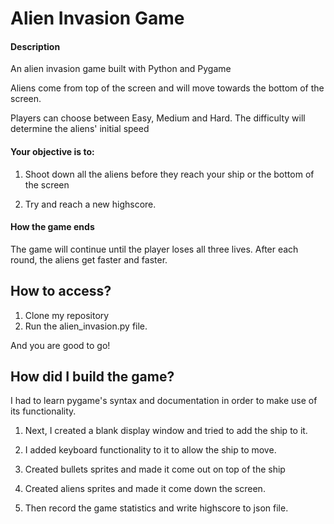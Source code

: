 # Alien Invasion Game

#### Description
An alien invasion game built with Python and Pygame

Aliens come from top of the screen and will move towards the bottom of the screen.

Players can choose between Easy, Medium and Hard. The difficulty will determine the aliens' initial speed

#### Your objective is to:
1. Shoot down all the aliens before they reach your ship or the bottom of the screen

2. Try and reach a new highscore.

#### How the game ends
The game will continue until the player loses all three lives. After each round, the aliens get faster and faster.

## How to access?
1. Clone my repository
2. Run the alien_invasion.py file.

And you are good to go!

## How did I build the game?
I had to learn pygame's syntax and documentation in order to make use of its functionality. 

1. Next, I created a blank display window and tried to add the ship to it.

2. I added keyboard functionality to it to allow the ship to move.

3. Created bullets sprites and made it come out on top of the ship

4. Created aliens sprites and made it come down the screen.

5. Then record the game statistics and write highscore to json file.